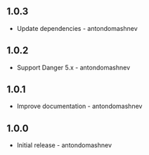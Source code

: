## 1.0.3

* Update dependencies - antondomashnev

## 1.0.2

* Support Danger 5.x - antondomashnev

## 1.0.1

* Improve documentation - antondomashnev

## 1.0.0

* Initial release - antondomashnev
